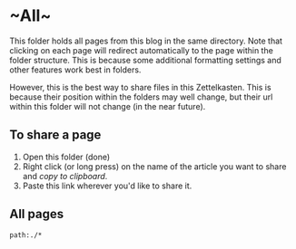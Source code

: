 # ~All~

This folder holds all pages from this blog in the same directory. Note that clicking on each page will redirect automatically to the page within the folder structure. This is because some additional formatting settings and other features work best in folders.

However, this is the best way to share files in this Zettelkasten. This is because their position within the folders may well change, but their url within this folder will not change (in the near future).

## To share a page
 1. Open this folder (done)
 2. Right click (or long press) on the name of the article you want to share and *copy to clipboard*.
 3. Paste this link wherever you'd like to share it.

## All pages
```query
path:./*
```